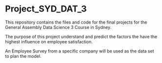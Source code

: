 # Project_SYD_DAT_3

This repository contains the files and code for the final projects for the General Assembly Data Science 3 Course in Sydney.

The purpose of this project understand and predict the factors the have the highest influence on employee satisfaction.

An Employee Survey from a specific company will be used as the data set to plan the model.

